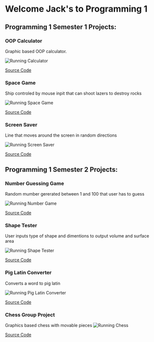 # Welcome Jack's to Programming 1

## Programming 1 Semester 1 Projects:

### OOP Calculator
Graphic based OOP calculator.

![Running Calculator](https://github.com/jack125251/Proramming-1Portfilio/blob/gh-pages/images/calc.png?raw=true)

[Source Code](https://github.com/jack125251/Proramming-1Portfilio/tree/gh-pages/src/Calculator)

### Space Game
Ship controled by mouse inpit that can shoot lazers to destroy rocks

![Running Space Game](https://github.com/jack125251/Proramming-1Portfilio/blob/gh-pages/images/space.png?raw=true)

[Source Code](https://github.com/jack125251/Proramming-1Portfilio/tree/gh-pages/src/spacegame)

### Screen Saver
Line that moves around the screen in random directions

![Running Screen Saver](https://github.com/jack125251/Proramming-1Portfilio/blob/gh-pages/images/ssaver.png?raw=true)

[Source Code](https://github.com/jack125251/Proramming-1Portfilio/tree/gh-pages/src/Screen%20Saver)

## Programming 1 Semester 2 Projects:

### Number Guessing Game
Random mumber gererated between 1 and 100 that user has to guess

![Running Number Game](https://github.com/jack125251/Proramming-1Portfilio/blob/gh-pages/images/numbergame.png?raw=true)

[Source Code](https://github.com/jack125251/Proramming-1Portfilio/tree/gh-pages/src/Number%20Game)

### Shape Tester
User inputs type of shape and dimentions to output volume and surface area

![Running Shape Tester](https://github.com/jack125251/Proramming-1Portfilio/blob/gh-pages/images/shapetester.png?raw=true)

[Source Code](https://github.com/jack125251/Proramming-1Portfilio/tree/gh-pages/src/Shape%20Tester)

### Pig Latin Converter
Converts a word to pig latin

![Running Pig Latin Converter](https://github.com/jack125251/Proramming-1Portfilio/blob/gh-pages/images/piglatin.png?raw=true)

[Source Code](https://github.com/jack125251/Proramming-1Portfilio/tree/gh-pages/src/Pig%20Latin)

### Chess Group Project
Graphics based chess with movable pieces
![Running Chess](https://github.com/jack125251/Proramming-1Portfilio/blob/gh-pages/images/chess.png?raw=true)

[Source Code](https://github.com/jack125251/Proramming-1Portfilio/tree/gh-pages/src/Chess)
